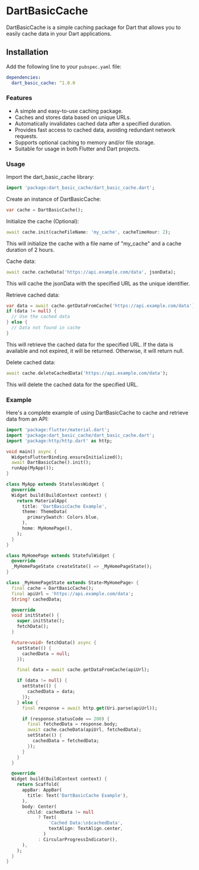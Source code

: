 # DartBasicCache

DartBasicCache is a simple caching package for Dart that allows you to easily cache data in your Dart applications.

## Installation

Add the following line to your `pubspec.yaml` file:

```yaml
dependencies:
  dart_basic_cache: ^1.0.0
```

### Features

* A simple and easy-to-use caching package.
* Caches and stores data based on unique URLs.
* Automatically invalidates cached data after a specified duration.
* Provides fast access to cached data, avoiding redundant network requests.
* Supports optional caching to memory and/or file storage.
* Suitable for usage in both Flutter and Dart projects.

### Usage

Import the dart_basic_cache library:

```dart
import 'package:dart_basic_cache/dart_basic_cache.dart';
```

Create an instance of DartBasicCache:

```dart
var cache = DartBasicCache();
```

Initialize the cache (Optional):

```dart
await cache.init(cacheFileName: 'my_cache', cacheTimeHour: 2);
```

This will initialize the cache with a file name of "my_cache" and a cache duration of 2 hours.

Cache data:

```dart
await cache.cacheData('https://api.example.com/data', jsonData);
```

This will cache the jsonData with the specified URL as the unique identifier.

Retrieve cached data:

```dart
var data = await cache.getDataFromCache('https://api.example.com/data');
if (data != null) {
  // Use the cached data
} else {
  // Data not found in cache
}
```

This will retrieve the cached data for the specified URL. If the data is available and not expired, it will be returned. Otherwise, it will return null.

Delete cached data:

```dart
await cache.deleteCachedData('https://api.example.com/data');
```

This will delete the cached data for the specified URL.

### Example

Here's a complete example of using DartBasicCache to cache and retrieve data from an API:

```dart
import 'package:flutter/material.dart';
import 'package:dart_basic_cache/dart_basic_cache.dart';
import 'package:http/http.dart' as http;

void main() async {
  WidgetsFlutterBinding.ensureInitialized();
  await DartBasicCache().init();
  runApp(MyApp());
}

class MyApp extends StatelessWidget {
  @override
  Widget build(BuildContext context) {
    return MaterialApp(
      title: 'DartBasicCache Example',
      theme: ThemeData(
        primarySwatch: Colors.blue,
      ),
      home: MyHomePage(),
    );
  }
}

class MyHomePage extends StatefulWidget {
  @override
  _MyHomePageState createState() => _MyHomePageState();
}

class _MyHomePageState extends State<MyHomePage> {
  final cache = DartBasicCache();
  final apiUrl = 'https://api.example.com/data';
  String? cachedData;

  @override
  void initState() {
    super.initState();
    fetchData();
  }

  Future<void> fetchData() async {
    setState(() {
      cachedData = null;
    });

    final data = await cache.getDataFromCache(apiUrl);

    if (data != null) {
      setState(() {
        cachedData = data;
      });
    } else {
      final response = await http.get(Uri.parse(apiUrl));

      if (response.statusCode == 200) {
        final fetchedData = response.body;
        await cache.cacheData(apiUrl, fetchedData);
        setState(() {
          cachedData = fetchedData;
        });
      }
    }
  }

  @override
  Widget build(BuildContext context) {
    return Scaffold(
      appBar: AppBar(
        title: Text('DartBasicCache Example'),
      ),
      body: Center(
        child: cachedData != null
            ? Text(
                'Cached Data:\n$cachedData',
                textAlign: TextAlign.center,
              )
            : CircularProgressIndicator(),
      ),
    );
  }
}

```
